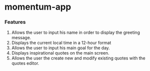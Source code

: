 # momentum-app

### Features
1. Allows the user to input his name in order to display the greeting message.
2. Displays the current local time in a 12-hour format
3. Allows the user to input his main goal for the day.
4. Displays inspirational quotes on the main screen.
5. Allows the user the create new and modify existing quotes with the quotes editor.
